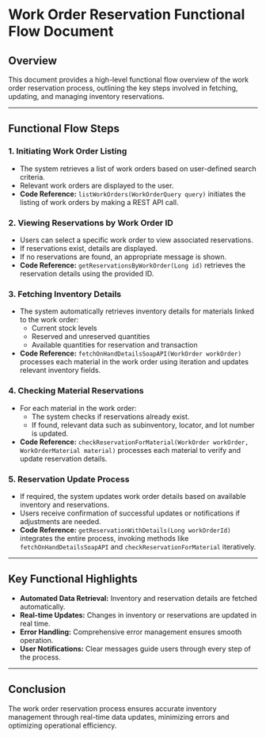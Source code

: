 # Work Order Reservation Functional Flow Document

## Overview
This document provides a high-level functional flow overview of the work order reservation process, outlining the key steps involved in fetching, updating, and managing inventory reservations.

---

## Functional Flow Steps

### 1. Initiating Work Order Listing
- The system retrieves a list of work orders based on user-defined search criteria.
- Relevant work orders are displayed to the user.
- **Code Reference:** `listWorkOrders(WorkOrderQuery query)` initiates the listing of work orders by making a REST API call.

### 2. Viewing Reservations by Work Order ID
- Users can select a specific work order to view associated reservations.
- If reservations exist, details are displayed.
- If no reservations are found, an appropriate message is shown.
- **Code Reference:** `getReservationsByWorkOrder(Long id)` retrieves the reservation details using the provided ID.

### 3. Fetching Inventory Details
- The system automatically retrieves inventory details for materials linked to the work order:
  - Current stock levels
  - Reserved and unreserved quantities
  - Available quantities for reservation and transaction
- **Code Reference:** `fetchOnHandDetailsSoapAPI(WorkOrder workOrder)` processes each material in the work order using iteration and updates relevant inventory fields.

### 4. Checking Material Reservations
- For each material in the work order:
  - The system checks if reservations already exist.
  - If found, relevant data such as subinventory, locator, and lot number is updated.
- **Code Reference:** `checkReservationForMaterial(WorkOrder workOrder, WorkOrderMaterial material)` processes each material to verify and update reservation details.

### 5. Reservation Update Process
- If required, the system updates work order details based on available inventory and reservations.
- Users receive confirmation of successful updates or notifications if adjustments are needed.
- **Code Reference:** `getReservationWithDetails(Long workOrderId)` integrates the entire process, invoking methods like `fetchOnHandDetailsSoapAPI` and `checkReservationForMaterial` iteratively.

---

## Key Functional Highlights
- **Automated Data Retrieval:** Inventory and reservation details are fetched automatically.
- **Real-time Updates:** Changes in inventory or reservations are updated in real time.
- **Error Handling:** Comprehensive error management ensures smooth operation.
- **User Notifications:** Clear messages guide users through every step of the process.

---

## Conclusion
The work order reservation process ensures accurate inventory management through real-time data updates, minimizing errors and optimizing operational efficiency.

